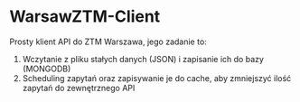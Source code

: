 # WarsawZTM-Client

Prosty klient API do ZTM Warszawa, jego zadanie to:
1. Wczytanie z pliku stałych danych (JSON) i zapisanie ich do bazy (MONGODB)
2. Scheduling zapytań oraz zapisywanie je do cache, aby zmniejszyć ilość zapytań do zewnętrznego API

